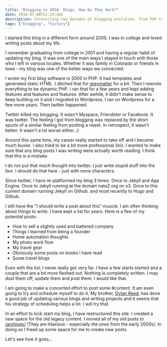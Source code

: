 ```yaml
---
title: "Blogging in 2018. Blogs, How Do They Work?"
date: 2018-07-08T22:29:48Z
description: Chronicling two decades of blogging evolution, from PHP to Hugo on Github, this blog navigates the shifts from detailed posts to Twitter's brevity and back. Expect candid thoughts on tech, founding companies, travel, and the occasional book review, interspersed with reflections on a blogger's journey from 2000s archives to current musings.
tags: ["blogging", "history"]
---
```


I started this blog in a different form around 2000.  I was in college and loved writing posts about my life.

I remember graduating from college in 2001 and having a regular habit of updating my blog. It was one of the main ways I stayed in touch with those who I left in various locales. Whether it was family in Colorado or friends in Iowa - my blog was one of the better ways we connected.

I wrote my first blog software in 2000 in PHP. It had templates and generated static HTML. I ditched that for [greymatter](https://en.wikipedia.org/wiki/Greymatter_(software)) for a bit. Then I rewrote everything to be dynamic PHP. I ran that for a few years and kept adding features and features and features. After awhile, it didn't make sense to keep building on it and I migrated to Wordpress. I ran on Wordpress for a few more years. Then twitter happened.

Twitter killed my blogging. It wasn't Myspace, Friendster or Facebook. It was twitter. The feeling I got from blogging was replaced by the short spurts of a similar feeling from posting a tweet. In retrospect, it wasn't better. It wasn't a lot worse either. ;)

Around this same time, my career really started to take off and I became much busier. I also tried to be a bit more professional (lol). I wanted to make sure that any blog posts I was writing were actually worth reading. I think that this is a mistake.

I do not put that much thought into twitter. I just write stupid stuff into the box. I should do that here - just with more characters.

Since twitter, I have re-platformed my blog 3 times. Once to Jekyll and App Engine. Once to Jekyll running at the domain nata2.org on s3. Once to this current domain running Jekyll on Github. and most recently to Hugo and Github.

I still have the "I should write a post about this" muscle. I am often thinking about things to write. I have kept a list for years. Here is a few of my potential posts:

- How to sell a slightly used and battered company
- Things I learned from being a founder
- Home automation thoughts
- My photo work flow
- My travel gear
- Obviously some posts on books i have read
- Some travel blogs

Even with the list, I never really got very far. I have a few starts started and a couple that are a bit more fleshed out. Nothing is completely written. I may dust them off, update them and post them. I would like that.

I am going to make a concerted effort to post some #content. It am even going to try and schedule myself to do it. My brother, [Dylan Reed](http://dylanreed.com), has done a good job of updating various blogs and writing projects and it seems that his strategy of scheduling helps a lot. I will try that.

In an effort to kick start my blog, I have restructured this site. I created a new space for the old legacy content. I moved all of my old posts to [/archives/](/archives/) (They are hilarious - especially the ones from the early 2000s). In doing so I freed up some space for me to create new posts.

Let's see how it goes...
